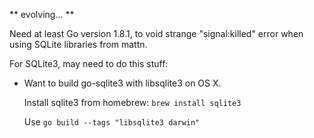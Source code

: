** evolving... **

Need at least Go version 1.8.1, to void strange "signal:killed" error when using SQLite libraries from mattn.

For SQLite3, may need to do this stuff:

* Want to build go-sqlite3 with libsqlite3 on OS X.

    Install sqlite3 from homebrew: `brew install sqlite3`

    Use `go build --tags "libsqlite3 darwin"`
